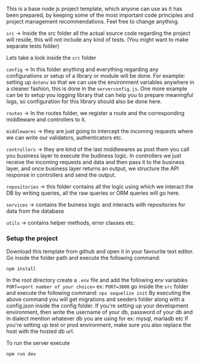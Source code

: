 This is a base node js project template, which anyone can use as it has been prepared, by keeping some of the most important code principles and project management recommendations. Feel free to change anything. 


`src` -> Inside the src folder all the actual source code regarding the project will reside, this will not include any kind of tests. (You might want to make separate tests folder)

Lets take a look inside the `src` folder

  `config` -> In this folder anything and everything regarding any configurations or setup of a library or module will be done. For example: setting up `dotenv` so that we can use the environment variables anywhere in a cleaner fashion, this is done in the `serverconfig.js`. One more example can be to setup you logging library that can help you to prepare meaningful logs, so configuration for this library should also be done here. 

  `routes` -> In the routes folder, we register a route and the corresponding middleware and controllers to it. 

  `middlewares` -> they are just going to intercept the incoming requests where we can write our validators, authenticators etc. 

  `controllers` -> they are kind of the last middlewares as post them you call you business layer to execute the budiness logic. In controllers we just receive the incoming requests and data and then pass it to the business layer, and once business layer returns an output, we structure the API response in controllers and send the output. 

  `repositories` -> this folder contains all the logic using which we interact the DB by writing queries, all the raw queries or ORM queries will go here.

  `services` -> contains the buiness logic and interacts with repositories for data from the database

  `utils` -> contains helper methods, error classes etc.

### Setup the project

  Download this template from github and open it in your favourite text editor. 
  Go inside the folder path and execute the following command:
  ```
  npm install
  ```
  In the root directory create a `.env` file and add the following env variables
    ```
        PORT=<port number of your choice>
    ```
    ex: 
    ```
        PORT=3000
    ```
  go inside the `src` folder and execute the following command:
    ```
      npx sequelize init
    ```
  By executing the above command you will get migrations and seeders folder along with a config.json inside the config folder. 
  If you're setting up your development environment, then write the username of your db, password of your db and in dialect mention whatever db you are using for ex: mysql, mariadb etc
  If you're setting up test or prod environment, make sure you also replace the host with the hosted db url.

  To run the server execute
 ```
 npm run dev
 ```